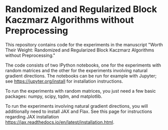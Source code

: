 # Randomized and Regularized Block Kaczmarz Algorithms without Preprocessing

This repository contains code for the experiments in the manuscript "Worth Their Weight: Randomized and Regularized Block Kaczmarz Algorithms
without Preprocessing."

The code consists of two IPython notebooks, one for the experiments with random matrices and the other for the experiments involving natural gradient directions.
The notebooks can be run for example with Jupyter; see https://jupyter.org/install for installation instructions.

To run the experiments with random matrices, you just need a few basic packages: numpy, scipy, tqdm, and matplotlib.

To run the experiments involving natural gradient directions, you will additionally need to install JAX and Flax. See this page for instructions regarding JAX installation https://jax.readthedocs.io/en/latest/installation.html.